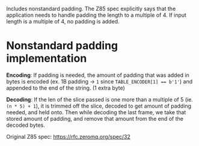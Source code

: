 Includes nonstandard padding. The Z85 spec explicitly says that the application needs to handle padding the length to a multiple of 4. If input length is a multiple of 4, no padding is added.

# Nonstandard padding implementation

**Encoding**: If padding is needed, the amount of padding that was added in bytes is encoded (ex. 1B padding -> `1` since `TABLE_ENCODER[1] == b'1'`) and appended to the end of the string. (1 extra byte)

**Decoding**: If the len of the slice passed is one more than a multiple of 5 (ie. `(n * 5) + 1`), it is trimmed off the slice, decoded to get amount of padding needed, and held onto. Then while decoding the last frame, we take that stored amount of padding, and remove that amount from the end of the decoded bytes.

Original Z85 spec: <https://rfc.zeromq.org/spec/32>
